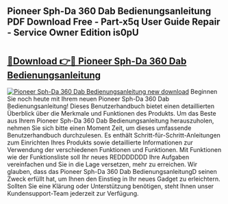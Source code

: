 ## Pioneer Sph-Da 360 Dab Bedienungsanleitung PDF Download Free - Part-x5q User Guide Repair - Service Owner Edition is0pU

# <h2><a href="http://df57y3.blite.top/?on=Pioneer+Sph-Da+360+Dab+Bedienungsanleitung">🔗Download 👉🔴 Pioneer Sph-Da 360 Dab Bedienungsanleitung</a></h2>

[![Pioneer Sph-Da 360 Dab Bedienungsanleitung new download](https://i.imgur.com/lujVjoI.png)](http://df57y3.blite.top/?on=Pioneer+Sph-Da+360+Dab+Bedienungsanleitung)
Beginnen Sie noch heute mit Ihrem neuen Pioneer Sph-Da 360 Dab Bedienungsanleitung! Dieses Benutzerhandbuch bietet einen detaillierten Überblick über die Merkmale und Funktionen des Produkts. Um das Beste aus Ihrem Pioneer Sph-Da 360 Dab Bedienungsanleitung herauszuholen, nehmen Sie sich bitte einen Moment Zeit, um dieses umfassende Benutzerhandbuch durchzulesen. Es enthält Schritt-für-Schritt-Anleitungen zum Einrichten Ihres Produkts sowie detaillierte Informationen zur Verwendung der verschiedenen Funktionen und Funktionen. Mit Funktionen wie der Funktionsliste soll Ihr neues REDDDDDDD Ihre Aufgaben vereinfachen und Sie in die Lage versetzen, mehr zu erreichen. Wir glauben, dass das Pioneer Sph-Da 360 Dab BedienungsanleitungD seinen Zweck erfüllt hat, um Ihnen den Einstieg in Ihr neues Gadget zu erleichtern. Sollten Sie eine Klärung oder Unterstützung benötigen, steht Ihnen unser Kundensupport-Team jederzeit zur Verfügung.
